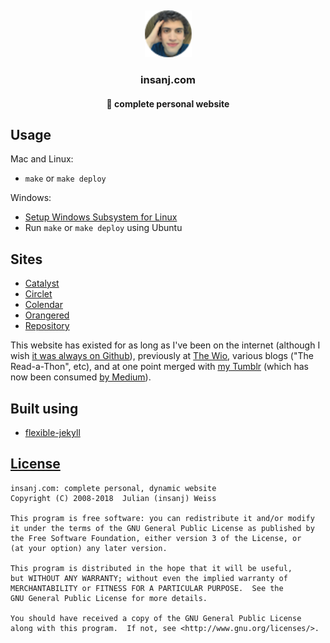 ﻿﻿<p align="center">
   <img src="assets/img/favicon/favicon.ico" width=75 height=75 />
   <h3 align="center">insanj.com</h3>
   <h4 align="center">🏡 complete personal website</h4>
</p>

## Usage

Mac and Linux:
- `make` or `make deploy`

Windows:
- [Setup Windows Subsystem for Linux](https://docs.microsoft.com/en-us/windows/wsl/install-win10)
- Run `make` or `make deploy` using Ubuntu

## Sites

- [Catalyst](http://insanj.com/catalyst)
- [Circlet](http://insanj.com/circlet)
- [Colendar](http://insanj.com/colendar)
- [Orangered](http://insanj.com/orangered)
- [Repository](https://github.com/insanj/repository)

This website has existed for as long as I've been on the internet (although I wish [it was always on Github](https://web.archive.org/web/*/insanj.com)), previously at [The Wio](https://web.archive.org/web/*/thewio.com), various blogs ("The Read-a-Thon", etc), and at one point merged with [my Tumblr](http://insanjblog.tumblr.com/) (which has now been consumed [by Medium](https://medium.com/@insanj)).

## Built using

- [flexible-jekyll](https://github.com/artemsheludko/flexible-jekyll)

## [License](LICENSE.md)

	insanj.com: complete personal, dynamic website
	Copyright (C) 2008-2018  Julian (insanj) Weiss

	This program is free software: you can redistribute it and/or modify
	it under the terms of the GNU General Public License as published by
	the Free Software Foundation, either version 3 of the License, or
	(at your option) any later version.

	This program is distributed in the hope that it will be useful,
	but WITHOUT ANY WARRANTY; without even the implied warranty of
	MERCHANTABILITY or FITNESS FOR A PARTICULAR PURPOSE.  See the
	GNU General Public License for more details.

	You should have received a copy of the GNU General Public License
	along with this program.  If not, see <http://www.gnu.org/licenses/>.
